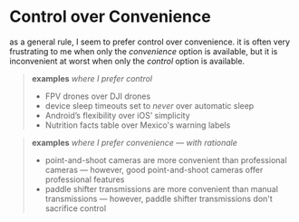 # Control over Convenience

as a general rule, I seem to prefer control over convenience. it is often very frustrating to me when only the _convenience_ option is available, but it is inconvenient at worst when only the _control_ option is available.

> **examples** _where I prefer control_
>
> - FPV drones over DJI drones
> - device sleep timeouts set to _never_ over automatic sleep
> - Android’s flexibility over iOS’ simplicity
> - Nutrition facts table over Mexico's warning labels

> **examples** _where I prefer convenience &mdash; with rationale_
>
> - point-and-shoot cameras are more convenient than professional cameras &mdash; however, good point-and-shoot cameras offer professional features
> - paddle shifter transmissions are more convenient than manual transmissions &mdash; however, paddle shifter transmissions don't sacrifice control
